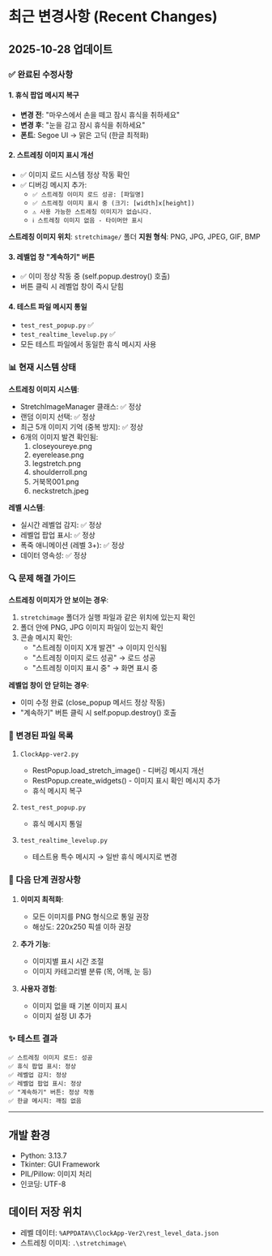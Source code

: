 # 최근 변경사항 (Recent Changes)

## 2025-10-28 업데이트

### ✅ 완료된 수정사항

#### 1. 휴식 팝업 메시지 복구
- **변경 전**: "마우스에서 손을 떼고 잠시 휴식을 취하세요"
- **변경 후**: "눈을 감고 잠시 휴식을 취하세요"
- **폰트**: Segoe UI → 맑은 고딕 (한글 최적화)

#### 2. 스트레칭 이미지 표시 개선
- ✅ 이미지 로드 시스템 정상 작동 확인
- ✅ 디버깅 메시지 추가:
  - `✅ 스트레칭 이미지 로드 성공: [파일명]`
  - `✅ 스트레칭 이미지 표시 중 (크기: [width]x[height])`
  - `⚠️ 사용 가능한 스트레칭 이미지가 없습니다.`
  - `ℹ️ 스트레칭 이미지 없음 - 타이머만 표시`

**스트레칭 이미지 위치**: `stretchimage/` 폴더
**지원 형식**: PNG, JPG, JPEG, GIF, BMP

#### 3. 레벨업 창 "계속하기" 버튼
- ✅ 이미 정상 작동 중 (self.popup.destroy() 호출)
- 버튼 클릭 시 레벨업 창이 즉시 닫힘

#### 4. 테스트 파일 메시지 통일
- `test_rest_popup.py` ✅
- `test_realtime_levelup.py` ✅
- 모든 테스트 파일에서 동일한 휴식 메시지 사용

### 📊 현재 시스템 상태

**스트레칭 이미지 시스템**:
- StretchImageManager 클래스: ✅ 정상
- 랜덤 이미지 선택: ✅ 정상
- 최근 5개 이미지 기억 (중복 방지): ✅ 정상
- 6개의 이미지 발견 확인됨:
  1. closeyoureye.png
  2. eyerelease.png
  3. legstretch.png
  4. shoulderroll.png
  5. 거북목001.png
  6. neckstretch.jpeg

**레벨 시스템**:
- 실시간 레벨업 감지: ✅ 정상
- 레벨업 팝업 표시: ✅ 정상
- 폭죽 애니메이션 (레벨 3+): ✅ 정상
- 데이터 영속성: ✅ 정상

### 🔍 문제 해결 가이드

**스트레칭 이미지가 안 보이는 경우**:
1. `stretchimage` 폴더가 실행 파일과 같은 위치에 있는지 확인
2. 폴더 안에 PNG, JPG 이미지 파일이 있는지 확인
3. 콘솔 메시지 확인:
   - "스트레칭 이미지 X개 발견" → 이미지 인식됨
   - "스트레칭 이미지 로드 성공" → 로드 성공
   - "스트레칭 이미지 표시 중" → 화면 표시 중

**레벨업 창이 안 닫히는 경우**:
- 이미 수정 완료 (close_popup 메서드 정상 작동)
- "계속하기" 버튼 클릭 시 self.popup.destroy() 호출

### 📝 변경된 파일 목록

1. `ClockApp-ver2.py`
   - RestPopup.load_stretch_image() - 디버깅 메시지 개선
   - RestPopup.create_widgets() - 이미지 표시 확인 메시지 추가
   - 휴식 메시지 복구

2. `test_rest_popup.py`
   - 휴식 메시지 통일

3. `test_realtime_levelup.py`
   - 테스트용 특수 메시지 → 일반 휴식 메시지로 변경

### 🎯 다음 단계 권장사항

1. **이미지 최적화**:
   - 모든 이미지를 PNG 형식으로 통일 권장
   - 해상도: 220x250 픽셀 이하 권장

2. **추가 기능**:
   - 이미지별 표시 시간 조절
   - 이미지 카테고리별 분류 (목, 어깨, 눈 등)

3. **사용자 경험**:
   - 이미지 없을 때 기본 이미지 표시
   - 이미지 설정 UI 추가

### ✨ 테스트 결과

```
✅ 스트레칭 이미지 로드: 성공
✅ 휴식 팝업 표시: 정상
✅ 레벨업 감지: 정상
✅ 레벨업 팝업 표시: 정상
✅ "계속하기" 버튼: 정상 작동
✅ 한글 메시지: 깨짐 없음
```

---

## 개발 환경
- Python: 3.13.7
- Tkinter: GUI Framework
- PIL/Pillow: 이미지 처리
- 인코딩: UTF-8

## 데이터 저장 위치
- 레벨 데이터: `%APPDATA%\ClockApp-Ver2\rest_level_data.json`
- 스트레칭 이미지: `.\stretchimage\`
